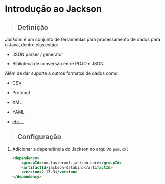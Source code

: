 # Introdução ao Jackson

> ## **Definição**

_Jackson_ é um conjunto de ferramentas para processamento de dados para o Java, dentre elas estão:

- JSON parser / generator

- Biblioteca de conversão entre POJO e JSON

Além de dar suporte a outros formatos de dados como:

- CSV

- Protobuf

- XML

- YAML

- [etc ...](https://github.com/FasterXML/jackson#what-is-jackson)

> ## **Configuração**

1. Adicionar a dependência do Jackson no arquivo `pom.xml`

   ```xml
   <dependency>
       <groupId>com.fasterxml.jackson.core</groupId>
       <artifactId>jackson-databind</artifactId>
       <version>2.13.3</version>
   </dependency>
   ```
